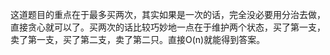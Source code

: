 这道题目的重点在于最多买两次，其实如果是一次的话，完全没必要用分治去做，直接贪心就可以了。买两次的话比较巧妙地一点在于维护两个状态，买了第一支，
卖了第一支，买了第二支，卖了第二只。直接O(n)就能得到答案。

